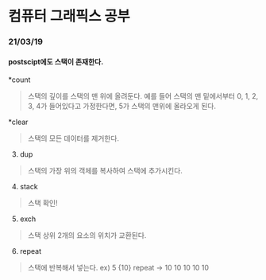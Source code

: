 # 컴퓨터 그래픽스 공부


### 21/03/19
#### postscipt에도 스택이 존재한다. 
*count
>스택의 깊이를 스택의 맨 위에 올려둔다. 예를 들어 스택의 맨 밑에서부터 0, 1, 2, 3, 4가 들어있다고 가정한다면, 5가 스택의 맨위에 올라오게 된다.
  
*clear
>스택의 모든 데이터를 제거한다.

3. dup
>스택의 가장 위의 객체를 복사하여 스택에 추가시킨다.
  
4. stack
>스택 확인!

5. exch
>스택 상위 2개의 요소의 위치가 교환된다.

6. repeat
>스택에 반복해서 넣는다. ex) 5 {10} repeat -> 10 10 10 10 10
